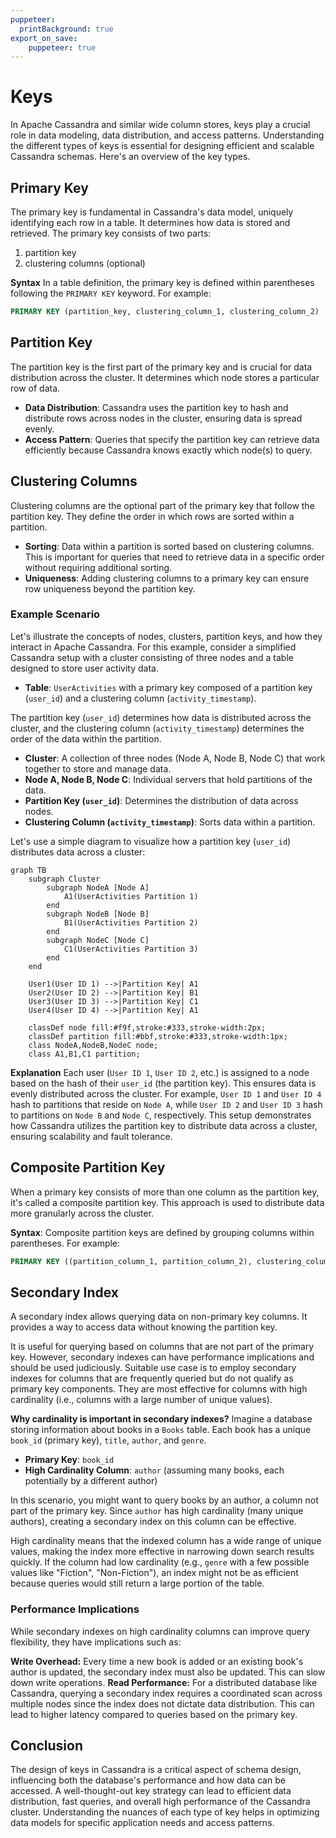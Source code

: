 ```yaml
---
puppeteer:
  printBackground: true
export_on_save:
    puppeteer: true
---
```


# Keys

In Apache Cassandra and similar wide column stores, keys play a crucial role in data modeling, data distribution, and access patterns. Understanding the different types of keys is essential for designing efficient and scalable Cassandra schemas. Here's an overview of the key types.

## Primary Key

The primary key is fundamental in Cassandra's data model, uniquely identifying each row in a table. It determines how data is stored and retrieved. The primary key consists of two parts:

1. partition key
2. clustering columns (optional)

**Syntax**
In a table definition, the primary key is defined within parentheses following the `PRIMARY KEY` keyword. For example:

```sql
PRIMARY KEY (partition_key, clustering_column_1, clustering_column_2)
```

## Partition Key

The partition key is the first part of the primary key and is crucial for data distribution across the cluster. It determines which node stores a particular row of data.

- **Data Distribution**: Cassandra uses the partition key to hash and distribute rows across nodes in the cluster, ensuring data is spread evenly.
- **Access Pattern**: Queries that specify the partition key can retrieve data efficiently because Cassandra knows exactly which node(s) to query.

## Clustering Columns

Clustering columns are the optional part of the primary key that follow the partition key. They define the order in which rows are sorted within a partition.

- **Sorting**: Data within a partition is sorted based on clustering columns. This is important for queries that need to retrieve data in a specific order without requiring additional sorting.
- **Uniqueness**: Adding clustering columns to a primary key can ensure row uniqueness beyond the partition key.

### Example Scenario

Let's illustrate the concepts of nodes, clusters, partition keys, and how they interact in Apache Cassandra. For this example, consider a simplified Cassandra setup with a cluster consisting of three nodes and a table designed to store user activity data.

- **Table**: `UserActivities` with a primary key composed of a partition key (`user_id`) and a clustering column (`activity_timestamp`).

The partition key (`user_id`) determines how data is distributed across the cluster, and the clustering column (`activity_timestamp`) determines the order of the data within the partition.

- **Cluster**: A collection of three nodes (Node A, Node B, Node C) that work together to store and manage data.
- **Node A, Node B, Node C**: Individual servers that hold partitions of the data.
- **Partition Key (`user_id`)**: Determines the distribution of data across nodes.
- **Clustering Column (`activity_timestamp`)**: Sorts data within a partition.

Let's use a simple diagram to visualize how a partition key (`user_id`) distributes data across a cluster:

```mermaid
graph TB
    subgraph Cluster
        subgraph NodeA [Node A]
            A1(UserActivities Partition 1)
        end
        subgraph NodeB [Node B]
            B1(UserActivities Partition 2)
        end
        subgraph NodeC [Node C]
            C1(UserActivities Partition 3)
        end
    end

    User1(User ID 1) -->|Partition Key| A1
    User2(User ID 2) -->|Partition Key| B1
    User3(User ID 3) -->|Partition Key| C1
    User4(User ID 4) -->|Partition Key| A1

    classDef node fill:#f9f,stroke:#333,stroke-width:2px;
    classDef partition fill:#bbf,stroke:#333,stroke-width:1px;
    class NodeA,NodeB,NodeC node;
    class A1,B1,C1 partition;
```

**Explanation**
Each user (`User ID 1`, `User ID 2`, etc.) is assigned to a node based on the hash of their `user_id` (the partition key). This ensures data is evenly distributed across the cluster. For example, `User ID 1` and `User ID 4` hash to partitions that reside on `Node A`, while `User ID 2` and `User ID 3` hash to partitions on `Node B` and `Node C`, respectively. This setup demonstrates how Cassandra utilizes the partition key to distribute data across a cluster, ensuring scalability and fault tolerance.

## Composite Partition Key

When a primary key consists of more than one column as the partition key, it's called a composite partition key. This approach is used to distribute data more granularly across the cluster.

**Syntax**: Composite partition keys are defined by grouping columns within parentheses. For example:

```sql
PRIMARY KEY ((partition_column_1, partition_column_2), clustering_column_1)
```

## Secondary Index

A secondary index allows querying data on non-primary key columns. It provides a way to access data without knowing the partition key.

It is useful for querying based on columns that are not part of the primary key. However, secondary indexes can have performance implications and should be used judiciously. Suitable use case is to employ secondary indexes for columns that are frequently queried but do not qualify as primary key components. They are most effective for columns with high cardinality (i.e., columns with a large number of unique values).

**Why cardinality is important in secondary indexes?**
Imagine a database storing information about books in a `Books` table. Each book has a unique `book_id` (primary key), `title`, `author`, and `genre`.

- **Primary Key**: `book_id`
- **High Cardinality Column**: `author` (assuming many books, each potentially by a different author)

In this scenario, you might want to query books by an author, a column not part of the primary key. Since `author` has high cardinality (many unique authors), creating a secondary index on this column can be effective.

High cardinality means that the indexed column has a wide range of unique values, making the index more effective in narrowing down search results quickly. If the column had low cardinality (e.g., `genre` with a few possible values like "Fiction", "Non-Fiction"), an index might not be as efficient because queries would still return a large portion of the table.

### Performance Implications

While secondary indexes on high cardinality columns can improve query flexibility, they have implications such as:

**Write Overhead:** Every time a new book is added or an existing book's author is updated, the secondary index must also be updated. This can slow down write operations.
**Read Performance:** For a distributed database like Cassandra, querying a secondary index requires a coordinated scan across multiple nodes since the index does not dictate data distribution. This can lead to higher latency compared to queries based on the primary key.

## Conclusion

The design of keys in Cassandra is a critical aspect of schema design, influencing both the database's performance and how data can be accessed. A well-thought-out key strategy can lead to efficient data distribution, fast queries, and overall high performance of the Cassandra cluster. Understanding the nuances of each type of key helps in optimizing data models for specific application needs and access patterns.
